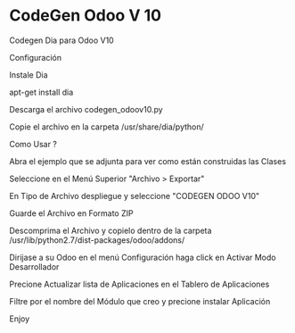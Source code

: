 # CodeGen Odoo V 10

Codegen Dia para Odoo V10

Configuración

Instale Dia

apt-get install dia

Descarga el archivo codegen_odoov10.py

Copie el archivo en la carpeta /usr/share/dia/python/

Como Usar ?

Abra el ejemplo que se adjunta para ver como están construidas las Clases

Seleccione en el Menú Superior "Archivo > Exportar"

En Tipo de Archivo despliegue y seleccione "CODEGEN ODOO V10"

Guarde el Archivo en Formato ZIP

Descomprima el Archivo y copielo dentro de la carpeta /usr/lib/python2.7/dist-packages/odoo/addons/

Dirijase a su Odoo en el menú Configuración haga click en Activar Modo Desarrollador

Precione Actualizar lista de Aplicaciones en el Tablero de Aplicaciones

Filtre por el nombre del Módulo que creo y precione instalar Aplicación

Enjoy
